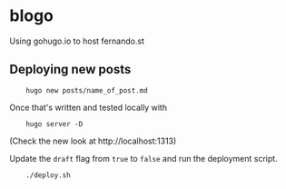 # blogo

Using gohugo.io to host fernando.st

## Deploying new posts


        hugo new posts/name_of_post.md


Once that's written and tested locally with


        hugo server -D

(Check the new look at http://localhost:1313)

Update the `draft` flag from `true` to `false` and run the deployment script.

        ./deploy.sh
